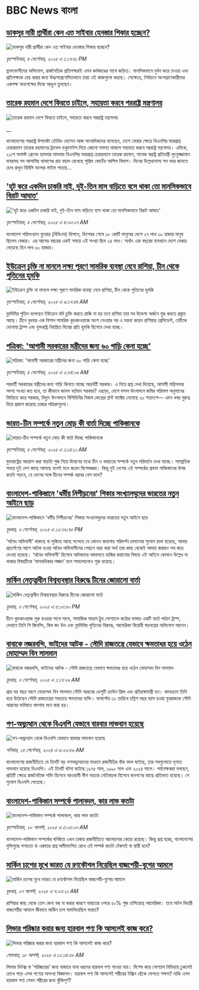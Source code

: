 # BBC News বাংলা## [ডাকসুর নারী প্রার্থীরা কেন এত সাইবার হেনস্তার শিকার হচ্ছেন?](https://www.bbc.com/bengali/articles/cy4rlwjpmyxo?at_medium=RSS&at_campaign=rss?at_campaign=githubrss)![ডাকসুর নারী প্রার্থীরা কেন এত সাইবার হেনস্তার শিকার হচ্ছেন?](https://ichef.bbci.co.uk/ace/ws/240/cpsprodpb/c05f/live/55cefe90-8985-11f0-84c8-99de564f0440.jpg)_বৃহস্পতিবার, ৪ সেপ্টেম্বর, ২০২৫ এ ১:১৭:৪১ PM_ভুক্তভোগীদের অভিযোগ, রাজনৈতিক প্রতিপক্ষরাই এসব কর্মকাণ্ডের সাথে জড়িত। মানসিকভাবে দুর্বল করে দেওয়া এবং প্রতিপক্ষকে হেয় করার জন্য উদ্দ্যশ্যপ্রণোদিতভাবে তারা এই কাজগুলো করছে। সেক্ষেত্রে, নির্বাচনে অংশগ্রহণকারীদের একপক্ষ অন্যপক্ষের দিকে আঙুল তুলছেন।## [তারেক রহমান দেশে ফিরতে চাইলে, সহায়তা করবে পররাষ্ট্র মন্ত্রণালয়](https://www.bbc.co.uk/bengali/live/cz69x8nn8xvt?at_medium=RSS&at_campaign=rss?at_campaign=githubrss)![তারেক রহমান দেশে ফিরতে চাইলে, সহায়তা করবে পররাষ্ট্র মন্ত্রণালয়](https://ichef.bbci.co.uk/ace/standard/240/cpsprodpb/eaac/live/34f00ea0-8997-11f0-84c8-99de564f0440.jpg)__বাংলাদেশের পররাষ্ট্র উপদেষ্টা তৌহিদ হোসেন আজ সাংবাদিকদের বলেছেন, দেশে ফেরার ক্ষেত্রে বিএনপির ভারপ্রাপ্ত চেয়ারম্যান তারেক রহমানের ট্রাভেল ডকুমেন্টস নিয়ে কোনো সমস্যা থাকলে সহায়তা করবে পররাষ্ট্র মন্ত্রণালয়। এদিকে, ২১শে অগাস্ট গ্রেনেড হামলার মামলায় বিএনপির ভারপ্রাপ্ত চেয়ারম্যান তারেক রহমান, সাবেক স্বরাষ্ট্র প্রতিমন্ত্রী লুৎফুজ্জামান বাবরসহ সব আসামির খালাসের রায় বহাল রেখেছে সুপ্রিম কোর্টের আপিল বিভাগ। দিনের উল্লেখযোগ্য সব খবর জানতে চোখ রাখুন বিবিসি বাংলার লাইভ পাতায়...## ['হুট করে একদিন চাকরি নাই, দুই-তিন মাস বাড়িতে বসে থাকা তো মানসিকভাবে বিরাট আঘাত'](https://www.bbc.com/bengali/articles/c3r4r51n9lno?at_medium=RSS&at_campaign=rss?at_campaign=githubrss)!['হুট করে একদিন চাকরি নাই, দুই-তিন মাস বাড়িতে বসে থাকা তো মানসিকভাবে বিরাট আঘাত'](https://ichef.bbci.co.uk/ace/ws/240/cpsprodpb/efcd/live/a375e6f0-88d5-11f0-93e2-8d258a752747.jpg)_বৃহস্পতিবার, ৪ সেপ্টেম্বর, ২০২৫ এ ৪:৩০:০৭ AM_বাংলাদেশ পরিসংখ্যান ব্যুরোর (বিবিএস) হিসাবে, ডিসেম্বর শেষে ১৮ কোটি মানুষের দেশে ২৭ লাখ ৩০ হাজার মানুষ ছিলেন বেকার। এর আগের বছরের একই সময়ে এই সংখ্যা ছিল ২৪ লাখ। অর্থাৎ এক বছরের ব্যবধানে দেশে বেকার বেড়েছে তিন লাখ ৩০ হাজার।## [ইউক্রেন চুক্তি না মানলে লক্ষ্য পূরণে সামরিক ব্যবস্থা নেবে রাশিয়া, চীন থেকে পুতিনের হুমকি](https://www.bbc.com/bengali/articles/c0kn4z3rnj1o?at_medium=RSS&at_campaign=rss?at_campaign=githubrss)![ইউক্রেন চুক্তি না মানলে লক্ষ্য পূরণে সামরিক ব্যবস্থা নেবে রাশিয়া, চীন থেকে পুতিনের হুমকি](https://ichef.bbci.co.uk/ace/ws/240/cpsprodpb/1517/live/9856c120-8940-11f0-9cf6-cbf3e73ce2b9.jpg)_বৃহস্পতিবার, ৪ সেপ্টেম্বর, ২০২৫ এ ৬:১৭:৪৪ AM_ভ্লাদিমির পুতিন বলেছেন ইউক্রেন যদি চুক্তি করতে রাজি না হয় তবে রাশিয়া তার সব উদ্দেশ্য অর্জনে যুদ্ধ করতে প্রস্তুত আছে। চীনে বুধবার এক বিশাল সামরিক কুচকাওয়াজে অংশ নেওয়ার পর এ মন্তব্য করেন রাশিয়ার প্রেসিডেন্ট, যেটিকে ডোনাল্ড ট্রাম্প এবং যুক্তরাষ্ট্র নিয়ন্ত্রিত বিশ্বের প্রতি হুমকি হিসেবে দেখা হচ্ছে।## [পত্রিকা: 'আগামী সরকারের মন্ত্রীদের জন্য ৬০ গাড়ি কেনা হচ্ছে'](https://www.bbc.com/bengali/articles/ckgqwlgennqo?at_medium=RSS&at_campaign=rss?at_campaign=githubrss)![পত্রিকা: 'আগামী সরকারের মন্ত্রীদের জন্য ৬০ গাড়ি কেনা হচ্ছে'](https://ichef.bbci.co.uk/ace/ws/240/cpsprodpb/95a2/live/5656b6b0-8939-11f0-b223-0d2b37b6cdc0.jpg)_বৃহস্পতিবার, ৪ সেপ্টেম্বর, ২০২৫ এ ২:৫৪:০৬ AM_পরবর্তী সরকারের মন্ত্রীদের জন্য গাড়ি কিনতে যাচ্ছে অন্তর্বর্তী সরকার। এ নিয়ে প্রশ্ন দেখা দিয়েছে, আগামী মন্ত্রিসভার সদস্য সংখ্যা কত হবে, তা কীভাবে জানল বর্তমান সরকার?
এছাড়া, দেশে ফসল উৎপাদনে জমির পরিমাপ অনুমানের ভিত্তিতে করে সরকার, বিদ্যুৎ উৎপাদনে বিপিডিবির নিজস্ব কেন্দ্রের প্লান্ট ফ্যাক্টর নেমেছে ৩০ শতাংশে— এমন খবর গুরুত্ব দিয়ে প্রকাশ করেছে ঢাকার পত্রিকাগুলো।## [ভারত-চীন সম্পর্কে নতুন মোড় কী বার্তা দিচ্ছে পাকিস্তানকে](https://www.bbc.com/bengali/articles/cwy3yy82gpko?at_medium=RSS&at_campaign=rss?at_campaign=githubrss)![ভারত-চীন সম্পর্কে নতুন মোড় কী বার্তা দিচ্ছে পাকিস্তানকে](https://ichef.bbci.co.uk/ace/ws/240/cpsprodpb/172f/live/68e3e9f0-889f-11f0-9b32-415f867a10dd.jpg)_বৃহস্পতিবার, ৪ সেপ্টেম্বর, ২০২৫ এ ১:১৪:১১ AM_যুক্তরাষ্ট্রের আরোপ করা বাড়তি শুল্ক নিয়ে উদ্বেগের মধ্যে চীন ও ভারতের সম্পর্কে নতুন পরিবর্তন দেখা যাচ্ছে। সাম্প্রতিক সময়ে দুই দেশ কাছে আসছে বলেই মনে করেন বিশেষজ্ঞরা। কিন্তু দুই দেশের এই সম্পর্কের প্রভাব পাকিস্তানের উপর কতটা পড়বে, যে দেশের সঙ্গে চীনের সম্পর্ক বরাবর বেশ ভাল?## [বাংলাদেশ-পাকিস্তানে 'ধর্মীয় নিপীড়নের' শিকার সংখ্যালঘুদের ভারতের নতুন আইনে ছাড়](https://www.bbc.com/bengali/articles/cderyyz38p9o?at_medium=RSS&at_campaign=rss?at_campaign=githubrss)![বাংলাদেশ-পাকিস্তানে 'ধর্মীয় নিপীড়নের' শিকার সংখ্যালঘুদের ভারতের নতুন আইনে ছাড়](https://ichef.bbci.co.uk/ace/ws/240/cpsprodpb/9f86/live/ac1e6170-88ac-11f0-aa06-3df3b9ae7236.jpg)_বুধবার, ৩ সেপ্টেম্বর, ২০২৫ এ ১২:৩৯:৪৫ PM_‘অবৈধ অভিবাসী’ থাকছে বা লুকিয়ে আছে সন্দেহে যে কোনও জায়গায় পরিদর্শন চালানোর সুযোগ রাখা হয়েছে, আবার প্রত্যর্পণের আগে আটক হওয়া অবৈধ অভিবাসীদের পেছনে খরচ করা অর্থ তার কাছ থেকেই আদায় করারও পথ করে দেওয়া হয়েছে। ‘অবৈধ অভিবাসী’ হিসেবে আটকদের আদালতে হাজির করানোর বিষয়ে এই আইনে কোথাও উল্লেখ  না থাকার বিষয়টিকে ‘মানবাধিকার লঙ্ঘন’ বলে সমালোচনাও শুরু হয়েছে।## [মার্কিন নেতৃত্বাধীন বিশ্বব্যবস্থার বিরুদ্ধে চীনের জোরালো বার্তা ](https://www.bbc.com/bengali/articles/c4gve3nxd24o?at_medium=RSS&at_campaign=rss?at_campaign=githubrss)![মার্কিন নেতৃত্বাধীন বিশ্বব্যবস্থার বিরুদ্ধে চীনের জোরালো বার্তা ](https://ichef.bbci.co.uk/ace/ws/240/cpsprodpb/ef1a/live/1fe02340-88e0-11f0-8c02-ed32f57a7bac.jpg)_বুধবার, ৩ সেপ্টেম্বর, ২০২৫ এ ৫:১৩:৫০ PM_চীনে কুচকাওয়াজ শুরু হওয়ার সাথে সাথে, সামাজিক মাধ্যম ট্রুথ সোশ্যালে কঠোর ভাষায় একটি  বার্তা পাঠান ট্রাম্প, যেখানে তিনি শি জিনপিং, কিম জং উন এবং ভ্লাদিমির পুতিনের বিরুদ্ধে, আমেরিকা বিরোধী ষড়যন্ত্রের অভিযোগ আনেন।## [বাবাকে নজরবন্দি, ভাইদের আটক - সৌদি রাজতন্ত্রে যেভাবে ক্ষমতাধর হয়ে ওঠেন মোহাম্মদ বিন সালমান](https://www.bbc.com/bengali/articles/c1mpmx9dvrgo?at_medium=RSS&at_campaign=rss?at_campaign=githubrss)![বাবাকে নজরবন্দি, ভাইদের আটক - সৌদি রাজতন্ত্রে যেভাবে ক্ষমতাধর হয়ে ওঠেন মোহাম্মদ বিন সালমান](https://ichef.bbci.co.uk/ace/ws/240/cpsprodpb/8900/live/9e7b92f0-87e3-11f0-84c8-99de564f0440.jpg)_বুধবার, ৩ সেপ্টেম্বর, ২০২৫ এ ১:১৭:২৬ AM_প্রায় নয় বছর আগে মোহাম্মদ বিন সালমান সৌদি আরবের ডেপুটি ক্রাউন প্রিন্স এবং প্রতিরক্ষামন্ত্রী হন। কালক্রমে তিনি হয়ে উঠেছেন সৌদি রাজতন্ত্রের সবচেয়ে ক্ষমতাধর ব্যক্তি। অগাস্টের ৩১ তারিখে চল্লিশ বছর বয়স হওয়া যুবরাজকে সৌদি আরবের ভবিষ্যত বাদশাহ মনে করা হয়।## [গণ-অভ্যুত্থান থেকে বিএনপি যেভাবে বারবার লাভবান হয়েছে](https://www.bbc.com/bengali/articles/c74j271n0pzo?at_medium=RSS&at_campaign=rss?at_campaign=githubrss)![গণ-অভ্যুত্থান থেকে বিএনপি যেভাবে বারবার লাভবান হয়েছে](https://ichef.bbci.co.uk/ace/ws/240/cpsprodpb/2225/live/23ccad70-7022-11ef-8f0e-158a0a407ec6.jpg)_শনিবার, ১৪ সেপ্টেম্বর, ২০২৪ এ ৬:২০:৫৬ AM_বাংলাদেশের রাজনীতিতে যে তিনটি বড় গণঅভ্যুত্থানের মাধ্যমে রাজনীতির বাঁক বদল ঘটেছে, তার সবগুলোতে দৃশ্যত লাভবান হয়েছে বিএনপি। এই তিনটি ঘটনা ঘটেছে ১৯৭৫ সাল, ১৯৯০ সাল এবং ২০২৪ সালে। পর্যবেক্ষকরা বলছেন, প্রতিটি ক্ষেত্রে রাজনৈতিক শক্তি হিসেবে আওয়ামী লীগ অত্যন্ত নেতিবাচক হিসেবে জনগণের কাছে প্রতিভাত হয়েছে। সে সুযোগ বিএনপি পেয়েছে।## [বাংলাদেশ-পাকিস্তান সম্পর্কে পালাবদল, কার লাভ কতটা](https://www.bbc.com/bengali/articles/cjr1xy75nwxo?at_medium=RSS&at_campaign=rss?at_campaign=githubrss)![বাংলাদেশ-পাকিস্তান সম্পর্কে পালাবদল, কার লাভ কতটা](https://ichef.bbci.co.uk/ace/ws/240/cpsprodpb/a61e/live/d95888c0-8391-11f0-ab3e-bd52082cd0ae.jpg)_বৃহস্পতিবার, ২৮ আগস্ট, ২০২৫ এ ৫:০৫:০৩ AM_বাংলাদেশ-পাকিস্তান সম্পর্কের ঘনিষ্ঠতা এখন ঢাকায় রাজনীতিতে আলোচনার কেন্দ্রে রয়েছে। কিন্তু প্রশ্ন হচ্ছে, বাংলাদেশের মুক্তিযুদ্ধে গণহত্যা বা একাত্তর প্রশ্ন অমীমাংসিত রেখে এই সম্পর্ক কতটা টেকসই বা স্থায়ী হবে?## [মার্কিন চাপের মুখে ভারত যে রণকৌশল নিয়েছিল বাজপেয়ী-বুশের আমলে ](https://www.bbc.com/bengali/articles/ce937dl32kro?at_medium=RSS&at_campaign=rss?at_campaign=githubrss)![মার্কিন চাপের মুখে ভারত যে রণকৌশল নিয়েছিল বাজপেয়ী-বুশের আমলে ](https://ichef.bbci.co.uk/ace/ws/240/cpsprodpb/519f/live/4ac33250-82a0-11f0-a34f-318be3fb0481.jpg)_বুধবার, ২৭ আগস্ট, ২০২৫ এ ৭:০৩:২১ AM_রাশিয়ার কাছ থেকে তেল কেনা বন্ধ না করার কারণে ভারতের ওপরে ৫০% শুল্ক চাপিয়েছে আমেরিকা। তবে অটল বিহারী বাজপেয়ীর আমলে কীভাবে মার্কিন চাপ সামলিয়েছিল ভারত?## [লিভার পরিষ্কার করার জন্য হারবাল পণ্য কি আসলেই কাজ করে?](https://www.bbc.com/bengali/articles/c93dqkeqwzyo?at_medium=RSS&at_campaign=rss?at_campaign=githubrss)![লিভার পরিষ্কার করার জন্য হারবাল পণ্য কি আসলেই কাজ করে?](https://ichef.bbci.co.uk/ace/ws/240/cpsprodpb/2c5b/live/0b601110-6f99-11f0-af20-030418be2ca5.jpg)_সোমবার, ১৮ আগস্ট, ২০২৫ এ ১০:১৪:৫৮ AM_লিভার ডিটক্স বা 'পরিষ্কারের' জন্য বাজারে নানা ধরনের হারবাল পণ্য পাওয়া যায়। বিশেষ করে সোশ্যাল মিডিয়ায় ঢুকলেই চোখে পড়ে এসব পণ্যের অসংখ্য বিজ্ঞাপন। হারবাল পণ্য কি আসলেই শরীরের টক্সিন ছেঁকে ফেলতে সক্ষম? নাকি এসব হারবাল পণ্য সেবন শরীরের জন্য ঝুঁকিপূর্ণ?